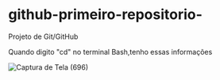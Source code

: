 # github-primeiro-repositorio-
Projeto de Git/GitHub

Quando digito "cd" no terminal Bash,tenho essas informações

![Captura de Tela (696)](https://user-images.githubusercontent.com/95194096/150042221-d1ad0391-1719-42f5-9f25-1d6c6470c42c.png)

